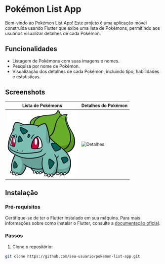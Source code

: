 # Pokémon List App

Bem-vindo ao Pokémon List App! Este projeto é uma aplicação móvel construída usando Flutter que exibe uma lista de Pokémons, permitindo aos usuários visualizar detalhes de cada Pokémon.

## Funcionalidades

- Listagem de Pokémons com suas imagens e nomes.
- Pesquisa por nome de Pokémon.
- Visualização dos detalhes de cada Pokémon, incluindo tipo, habilidades e estatísticas.

## Screenshots

| Lista de Pokémons | Detalhes do Pokémon |
|-------------------|---------------------|
| ![Lista](assets/splash.png) | ![Detalhes](screenshots/detail_screen.png) |

## Instalação

### Pré-requisitos

Certifique-se de ter o Flutter instalado em sua máquina. Para mais informações sobre como instalar o Flutter, consulte a [documentação oficial](https://flutter.dev/docs/get-started/install).

### Passos

1. Clone o repositório:

```sh
git clone https://github.com/seu-usuario/pokemon-list-app.git

